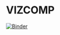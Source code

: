 # VIZCOMP

[![Binder](https://mybinder.org/badge_logo.svg)](https://mybinder.org/v2/gh/otaviofcoletti/BarChart_And_RadViz/HEAD?urlpath=voila%2Frender%2F%20projetofinal_1.ipynb)
